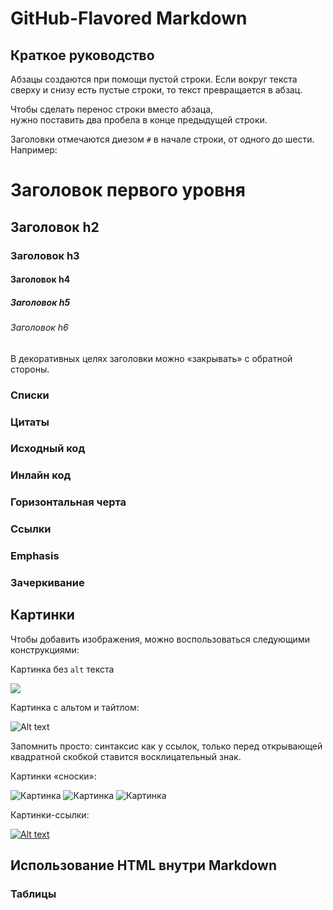 # GitHub-Flavored Markdown

## Краткое руководство

Абзацы создаются при помощи пустой строки. Если вокруг текста сверху и снизу есть пустые строки, то текст превращается в абзац.

Чтобы сделать перенос строки вместо абзаца,  
нужно поставить два пробела в конце предыдущей строки.

Заголовки отмечаются диезом `#` в начале строки, от одного до шести. Например:

# Заголовок первого уровня #
## Заголовок h2
### Заголовок h3
#### Заголовок h4
##### Заголовок h5
###### Заголовок h6

В декоративных целях заголовки можно «закрывать» с обратной стороны.

### Списки

### Цитаты

### Исходный код

### Инлайн код

### Горизонтальная черта

### Ссылки

### Emphasis

### Зачеркивание

## Картинки

Чтобы добавить изображения, можно воспользоваться следующими конструкциями:

Картинка без `alt` текста

![](https://pazlyigra.ru/uploads/posts/2022-12/479679246.jpg)

Картинка с альтом и тайтлом:

![Alt text](https://pazlyigra.ru/uploads/posts/2022-12/479679246.jpg "Можно задать title")

Запомнить просто: синтаксис как у ссылок, только перед открывающей квадратной скобкой ставится восклицательный знак.

Картинки «сноски»:

![Картинка](https://klike.net/uploads/posts/2022-08/1661756316_j-7.jpg)
![Картинка](https://klike.net/uploads/posts/2022-08/1661756316_j-7.jpg)
![Картинка](https://klike.net/uploads/posts/2022-08/1661756316_j-7.jpg)

[image1]:https://klike.net/uploads/posts/2022-08/1661756316_j-7.jpg
[image2]: https://klike.net/uploads/posts/2022-08/1661756316_j-7.jpg
[image3]: https://klike.net/uploads/posts/2022-08/1661756316_j-7.jpg
Картинки-ссылки:

[![Alt text](https://pazlyigra.ru/uploads/posts/2022-12/479679246.jpg)](https://www.youtube.com/watch?v=4xDzrJKXOOY)

## Использование HTML внутри Markdown

### Таблицы